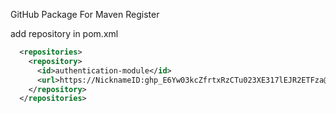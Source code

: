 GitHub Package For Maven Register

add repository in pom.xml
```xml
  <repositories>
    <repository>
      <id>authentication-module</id>
      <url>https://NicknameID: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@maven.pkg.github.com/NicknameID/MavenRegister</url>
    </repository>
  </repositories>
```